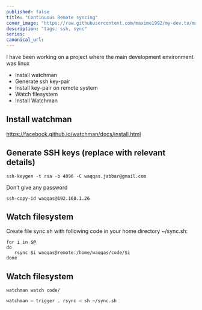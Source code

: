 ```yaml
---
published: false
title: "Continuous Remote syncing"
cover_image: "https://raw.githubusercontent.com/maxime1992/my-dev.to/master/blog-posts/manage-dev-to-blog-posts-with-continuous-deployment/assets/github-travis-dev-to.png"
description: "tags: ssh, sync"
series:
canonical_url:
---
```


I have been working on a project where the main development environment was linux

- Install watchman
- Generate ssh key-pair
- Install key-pair on remote system
- Watch filesystem
- Install Watchman

## Install watchman

https://facebook.github.io/watchman/docs/install.html

## Generate SSH keys (replace with relevant details)

`ssh-keygen -t rsa -b 4096 -C waqqas.jabbar@gmail.com`

Don’t give any password

`ssh-copy-id waqqas@192.168.1.26`

## Watch filesystem

Create file sync.sh with following code in your home directory
~/sync.sh:

```
for i in $@
do
   rsync $i waqqas@remote:/home/waqqas/code/$i
done
```

## Watch filesystem

`watchman watch code/`

`watchman — trigger . rsync — sh ~/sync.sh`
